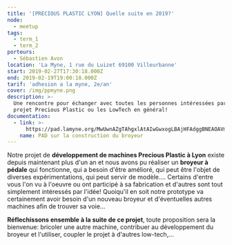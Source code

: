 ```yaml
---
title: '[PRECIOUS PLASTIC LYON] Quelle suite en 2019?'
node:
  - meetup
tags:
  - term_1
  - term_2
porteurs:
  - Sébastien Avon
location: 'La Myne, 1 rue du Luizet 69100 Villeurbanne'
start: 2019-02-27T17:30:18.000Z
end: 2019-02-19T19:00:18.000Z
tarif: 'adhesion a la myne, 2e/an'
cover: /img/ppmyne.png
description: >-
  Une rencontre pour échanger avec toutes les personnes intéressées par le
  projet Precious Plastic ou les LowTech en général!
documentation:
  - link: >-
      https://pad.lamyne.org/MwUwnAZgTAhgxlAtAIwGwxogLBAjHFAdggBNEAOAVmUqlxIAY5hyYg==?both#
    name: PAD sur la construction du broyeur
---
```



Notre projet de **développement de machines Precious Plastic à Lyon** existe depuis maintenant plus d'un an et nous avons pu réaliser un **broyeur à pédale** qui fonctionne, qui a besoin d'être amélioré, qui peut être l'objet de diverses expérimentations, qui peut servir de modèle.... Certains d'entre vous l'on vu à l'oeuvre ou ont participé à sa fabrication et d'autres sont tout simplement intéressés par l'idée! Quoiqu'il en soit notre prototype va certainement avoir besoin d'un nouveau broyeur et d'éventuelles autres machines afin de trouver sa voie...

**Réflechissons ensemble à la suite de ce projet**, toute proposition sera la bienvenue: bricoler une autre machine, contribuer au développement du broyeur et l'utiliser, coupler le projet à d'autres low-tech,...
